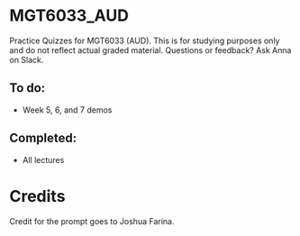 # MGT6033_AUD
Practice Quizzes for MGT6033 (AUD). This is for studying purposes only and do not reflect actual graded material. Questions or feedback? Ask Anna on Slack.

## To do:
- Week 5, 6, and 7 demos

## Completed:
- All lectures

# Credits
Credit for the prompt goes to Joshua Farina.
